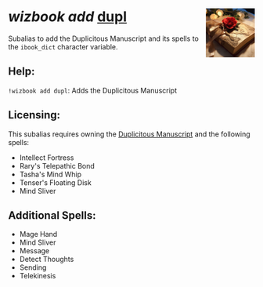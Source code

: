 <h1><i>wizbook add</i> <u>dupl</u><img align="right" src="../../../../Images/dupl.png" width="100px"></h1>

Subalias to add the Duplicitous Manuscript and its spells to the `ibook_dict` character variable.

## Help:
`!wizbook add dupl`: Adds the Duplicitous Manuscript

## Licensing:
This subalias requires owning the [Duplicitous Manuscript](https://www.dndbeyond.com/magic-items/2412157-duplicitous-manuscript) and the following spells:

- Intellect Fortress
- Rary's Telepathic Bond
- Tasha's Mind Whip
- Tenser's Floating Disk
- Mind Sliver

## Additional Spells:
- Mage Hand
- Mind Sliver
- Message
- Detect Thoughts
- Sending
- Telekinesis





